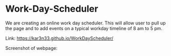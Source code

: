 # Work-Day-Scheduler

We are creating an online work day scheduler. This will allow user to pull up the page and to add events on a typical workday timeline of 8 am to 5 pm.

Link:
https://kar3n33.github.io/WorkDayScheduler/

Screenshot of webpage:
